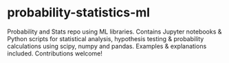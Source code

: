 # probability-statistics-ml
Probability and Stats repo using ML libraries. Contains Jupyter notebooks &amp; Python scripts for statistical analysis, hypothesis testing &amp; probability calculations using scipy, numpy and pandas. Examples &amp; explanations included. Contributions welcome!
